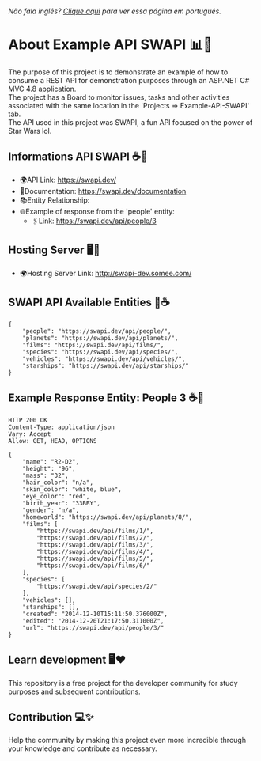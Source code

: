 <h6> Não fala inglês? <a href="https://github.com/michaelviveiros/Exemplo-API-SWAPI/blob/main/master/README.md">Clique aqui</a> para ver essa página em português.</h6>

# About Example API SWAPI 📊📜
The purpose of this project is to demonstrate an example of how to consume a REST API for demonstration purposes through an ASP.NET C# MVC 4.8 application.<br/>
The project has a Board to monitor issues, tasks and other activities associated with the same location in the 'Projects => Example-API-SWAPI' tab.<br/>
The API used in this project was SWAPI, a fun API focused on the power of Star Wars lol.

## Informations API SWAPI ☕️📌
- 🌍API Link: https://swapi.dev/<br/>
- 📝Documentation: https://swapi.dev/documentation<br/>
- 📚Entity Relationship:<br/>
- 🌐Example of response from the 'people' entity:<br/>
  - 🖇️Link: https://swapi.dev/api/people/3
 
## Hosting Server 🖥️📌
- 🌍Hosting Server Link: http://swapi-dev.somee.com/<br/>

## SWAPI API Available Entities 📝☕️
```
{
    "people": "https://swapi.dev/api/people/",
    "planets": "https://swapi.dev/api/planets/",
    "films": "https://swapi.dev/api/films/",
    "species": "https://swapi.dev/api/species/",
    "vehicles": "https://swapi.dev/api/vehicles/",
    "starships": "https://swapi.dev/api/starships/"
}
```

## Example Response Entity: People 3 ☕️📑
```
HTTP 200 OK
Content-Type: application/json
Vary: Accept
Allow: GET, HEAD, OPTIONS

{
    "name": "R2-D2", 
    "height": "96", 
    "mass": "32", 
    "hair_color": "n/a", 
    "skin_color": "white, blue", 
    "eye_color": "red", 
    "birth_year": "33BBY", 
    "gender": "n/a", 
    "homeworld": "https://swapi.dev/api/planets/8/", 
    "films": [
        "https://swapi.dev/api/films/1/", 
        "https://swapi.dev/api/films/2/", 
        "https://swapi.dev/api/films/3/", 
        "https://swapi.dev/api/films/4/", 
        "https://swapi.dev/api/films/5/", 
        "https://swapi.dev/api/films/6/"
    ], 
    "species": [
        "https://swapi.dev/api/species/2/"
    ], 
    "vehicles": [], 
    "starships": [], 
    "created": "2014-12-10T15:11:50.376000Z", 
    "edited": "2014-12-20T21:17:50.311000Z", 
    "url": "https://swapi.dev/api/people/3/"
}
```
## Learn development 🖥️❤️
This repository is a free project for the developer community for study purposes and subsequent contributions.

## Contribution 💻✨
Help the community by making this project even more incredible through your knowledge and contribute as necessary.
